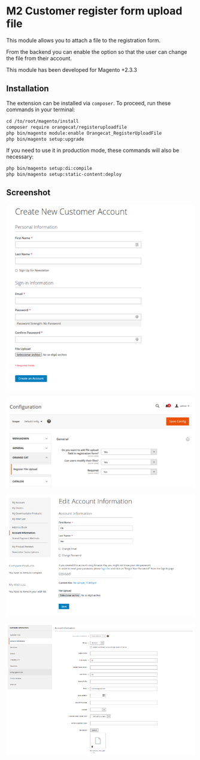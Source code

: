 # M2 Customer register form upload file

This module allows you to attach a file to the registration form.

From the backend you can enable the option so that the user can change the file from their account.

This module has been developed for Magento +2.3.3

## Installation

The extension can be installed via `composer`. To proceed, run these commands in your terminal:

```
cd /to/root/magento/install
composer require orangecat/registeruploadfile
php bin/magento module:enable Orangecat_RegisterUploadFile
php bin/magento setup:upgrade
```
If you need to use it in production mode, these commands will also be necessary:
```
php bin/magento setup:di:compile
php bin/magento setup:static-content:deploy
```

## Screenshot
![ScreenShot](https://github.com/olivertar/m2_customer_file_upload/blob/master/screen-shot/register_form.png)

![ScreenShot](https://github.com/olivertar/m2_customer_file_upload/blob/master/screen-shot/system.png)

![ScreenShot](https://github.com/olivertar/m2_customer_file_upload/blob/master/screen-shot/front_account.png)

![ScreenShot](https://github.com/olivertar/m2_customer_file_upload/blob/master/screen-shot/admin_account.png)
